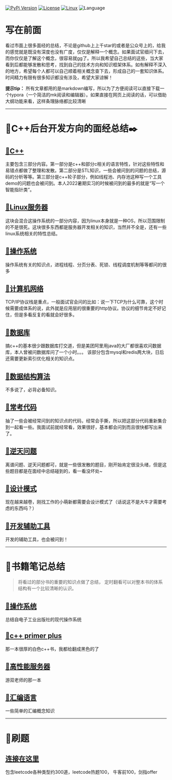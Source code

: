 [![PyPi Version](https://img.shields.io/pypi/v/mmdnn.svg)](https://pypi.org/project/mmdnn/)
[![License](https://img.shields.io/badge/license-MIT-blue.svg)](LICENSE)
[![Linux](https://travis-ci.org/Microsoft/MMdnn.svg?branch=master)](https://travis-ci.org/Microsoft/MMdnn)
![Language](https://img.shields.io/badge/language-c++-brightgreen)

# 写在前面
看过市面上很多面经的总结，不论是github上上千star的或者是公众号上的，给我的感觉就是既没有深度也没有广度，仅仅是解释一个概念。如果面试官细问下去，而你仅仅是了解这个概念，很容易就gg了。所以我希望自己总结的这些，当大家看到后都能够发散和思考，找到自己的技术方向和知识框架体系。如有解释不深入的地方，希望每个人都可以自己顺着相关概念查下去，形成自己的一套知识体系。
时间精力有限有很多知识都没有涉及，希望大家谅解！

**提示tip：** 所有文章都用的是markdown编写，所以为了方便阅读可以直接下载一个typora（一个简洁的mk阅读和编辑器）。如果直接在网页上阅读的话，可以借助大纲功能来看，这样条理脉络都比较清晰

<hr>

# :notebook:C++后台开发方向的面经总结:black_nib: 
## [:memo:**C++**](https://github.com/guaguaupup/cplusplus_interview_summary/blob/main/%E9%9D%A2%E8%AF%95%E6%80%BB%E7%BB%93%E2%80%94C%2B%2B.md)</br>
主要包含三部分内容。第一部分是c++和部分c相关的语言特性，针对这些特性和易错点都做了整理和发散。第二部分是STL知识，一些会被问到的问题的总结，源码的分析等等。第三部分是c++轮子部分，例如线程池、内存池这种写一个工具demo的问题也会被问到。本人2022暑期实习的时候被问到的最多的就是“写一个智能指针类”。

## [:memo:**Linux服务器**](https://github.com/guaguaupup/cplusplus_interview_summary/blob/main/%E9%9D%A2%E8%AF%95%E6%80%BB%E7%BB%93%E2%80%94linux%E6%9C%8D%E5%8A%A1%E5%99%A8.md)</br>
这块会混合这操作系统的一部分内容，因为linux本身就是一种OS，所以范围限制的不是很死。这块很多东西都是服务器开发相关的知识，当然并不全是，还有一些linux系统相关的特性总结。

## [:memo:**操作系统**](https://github.com/guaguaupup/cplusplus_interview_summary/blob/main/%E9%9D%A2%E8%AF%95%E6%80%BB%E7%BB%93%E2%80%94%E6%93%8D%E4%BD%9C%E7%B3%BB%E7%BB%9F.md)</br>
操作系统有关的知识点，进程线程、分页分表、死锁、线程调度机制等等都问的很多

## [:memo:**计算机网络**](https://github.com/guaguaupup/cplusplus_interview_summary/blob/main/%E9%9D%A2%E8%AF%95%E6%80%BB%E7%BB%93%E2%80%94%E8%AE%A1%E7%AE%97%E6%9C%BA%E7%BD%91%E7%BB%9C.md)</br>
TCP/IP协议栈是重点，一般面试官会问的比如：说一下TCP为什么可靠，这个时候需要成体系的说，此外就是应用层的很重要的http协议。协议的细节肯定不好记住，但是多看反复的看就会好很多。

## [:memo:**数据库**](https://github.com/guaguaupup/cplusplus_interview_summary/blob/main/%E9%9D%A2%E8%AF%95%E6%80%BB%E7%BB%93%E2%80%94%E6%95%B0%E6%8D%AE%E5%BA%93.md)</br>
搞c++的基本很少跟数据库打交道，但是美团阿里用java的大厂都很喜欢问数据库，本人曾被问数据库问了一个小时。。。
该部分包含mysql和redis两大块，日后还需要更新索引优化相关的知识点。

## [:memo:**数据结构算法**](https://github.com/guaguaupup/cplusplus_interview_summary/blob/main/%E9%9D%A2%E8%AF%95%E6%80%BB%E7%BB%93%E2%80%94%E6%95%B0%E6%8D%AE%E7%BB%93%E6%9E%84%E5%8F%8A%E7%AE%97%E6%B3%95.md)</br>
不多说了，必背必备知识。

## [:memo:**常考代码**](https://github.com/guaguaupup/cplusplus_interview_summary/blob/main/%E6%AF%8F%E5%A4%A9%E4%B8%80%E7%9C%8B.md)</br>
抽了一些会被经常问到的知识点的代码，经常会手撕，所以把这部分代码重新集合到一起看一些。我面试前就经常看，效果很好，基本都会问到而且很快都写出来了。

## [:memo:**逆天问题**](https://github.com/guaguaupup/cplusplus_interview_summary/blob/main/%E9%9D%A2%E8%AF%95%E6%80%BB%E7%BB%93%E2%80%94%E7%A6%BB%E8%B0%B1%E9%97%AE%E9%A2%98.md)</br>
离谱问题、逆天问题都可，就是一些很发散的题目，刚开始肯定很没头绪，但是这些题目都是在面经中总结碰到的，看一看没坏处~

## [:memo:**设计模式**](https://github.com/guaguaupup/cplusplus_interview_summary/blob/main/%E9%9D%A2%E8%AF%95%E6%80%BB%E7%BB%93%E2%80%94%E8%AE%BE%E8%AE%A1%E6%A8%A1%E5%BC%8F.md)</br>
现在越来越卷，刚找工作的小萌新都需要会设计模式了（话说这不是大牛才需要考虑的东西吗？）

## [:memo:**开发辅助工具**](https://github.com/guaguaupup/cplusplus_interview_summary/blob/main/%E9%9D%A2%E8%AF%95%E6%80%BB%E7%BB%93%E2%80%94%E8%BE%85%E5%8A%A9%E5%B7%A5%E5%85%B7.md)</br>
开发的辅助工具，也会被问到！

<hr>

# :bookmark_tabs:书籍笔记总结
> 将看过的部分书的重要的知识点做了总结， 定时翻看可以对整本书的体系结构有一个比较清晰的认识。
## [:memo:**操作系统**](https://github.com/guaguaupup/cpp_interview/blob/main/%E4%B9%A6%E7%B1%8D%E7%AC%94%E8%AE%B0/%E6%93%8D%E4%BD%9C%E7%B3%BB%E7%BB%9F.md)</br>
总结自电子工业出版社的现代操作系统

## [:memo:**c++ primer plus**](https://github.com/guaguaupup/cpp_interview/blob/main/%E4%B9%A6%E7%B1%8D%E7%AC%94%E8%AE%B0/c%2B%2B%E8%AF%AD%E8%A8%80%E6%A0%B8%E5%BF%83%E5%8F%8A%E8%BF%9B%E9%98%B6.md)</br>
那一本很厚的白色c++书，我都给翻成黑色的了

## [:memo:**高性能服务器**](https://github.com/guaguaupup/cpp_interview/blob/main/%E4%B9%A6%E7%B1%8D%E7%AC%94%E8%AE%B0/linux%E9%AB%98%E6%80%A7%E8%83%BD%E6%9C%8D%E5%8A%A1%E5%99%A8.md)</br>
游双老师的那一本

## [:memo:**汇编语言**](https://github.com/guaguaupup/cpp_interview/blob/main/%E4%B9%A6%E7%B1%8D%E7%AC%94%E8%AE%B0/%E6%B1%87%E7%BC%96%E8%AF%AD%E8%A8%80.md)</br>
一些简单的汇编概念知识

<hr>

# :bookmark_tabs:刷题
## [连接在这里](https://github.com/guaguaupup/cpp_interview/blob/main/leetcode%E5%88%B7%E9%A2%98.md)
包含leetcode各种类型约300道，leetcode热题100， 牛客前100，剑指offer
